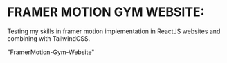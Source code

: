 # FRAMER MOTION GYM WEBSITE:

Testing my skills in framer motion implementation in ReactJS websites and combining with TailwindCSS.

"FramerMotion-Gym-Website"
